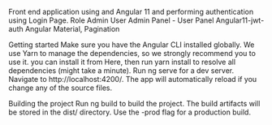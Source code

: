 Front end application using and Angular 11 and performing authentication using Login Page.
Role Admin User 
Admin Panel - User Panel
Angular11-jwt-auth
Angular Material, Pagination 

Getting started
Make sure you have the Angular CLI installed globally. We use Yarn to manage the dependencies, so we strongly recommend you to use it. you can install it from Here, then run yarn install to resolve all dependencies (might take a minute).
Run ng serve for a dev server. Navigate to http://localhost:4200/. The app will automatically reload if you change any of the source files.

Building the project
Run ng build to build the project. The build artifacts will be stored in the dist/ directory. Use the -prod flag for a production build.


